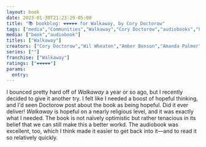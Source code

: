```yaml
---
layout: book
date: 2023-01-30T21:23:29-05:00
title: "📚 bookblog: ❤️❤️❤️❤️❤️ for Walkaway, by Cory Doctorow"
tags: ["media","Communities","Walkaway","Cory Doctorow","audiobooks","hope","optimism","premillenialism"]
media: ["book","audiobook"]
titles: ["Walkaway"]
creators: ["Cory Doctorow","Wil Wheaton","Amber Benson","Amanda Palmer","Mirron Willis","Gabrielle de Cuir","Lisa Renee Pitts","Justine Eyre"]
series: [""]
franchise: ["Walkaway"]
ratings: ["❤️❤️❤️❤️❤️"]
params:
  entry:
---
```

I bounced pretty hard off of *Walkaway* a year or so ago, but I recently decided to give it another try. I felt like I needed a boost of hopeful thinking, and I'd seen Doctorow post about the book as being hopeful. Did it ever deliver! *Walkaway* is hopeful on a nearly religious level, and it was exactly what I needed. The book is not naïvely optimistic but rather tenacious in its belief that we can still make this a better workd. The audiobook was excellent, too, which I think made it easier to get back into it—and to read it so relatively quickly.
